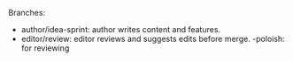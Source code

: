Branches:
- author/idea-sprint: author writes content and features.
- editor/review: editor reviews and suggests edits before merge.
-poloish: for reviewing 
